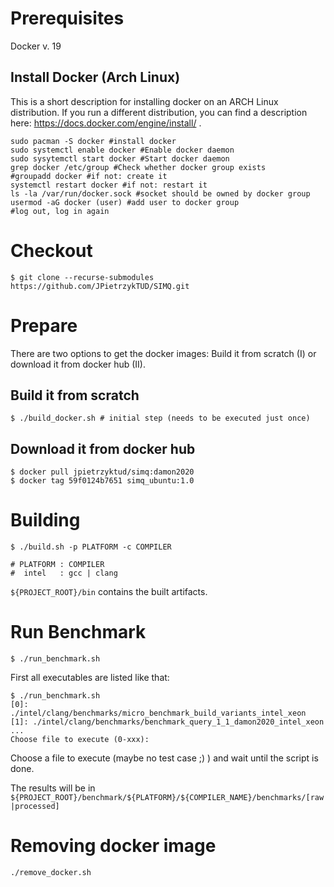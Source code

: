 

# Prerequisites

Docker v. 19

## Install Docker (Arch Linux)
This is a short description for installing docker on an ARCH Linux distribution. If you run a different distribution, 
you can find a description here: https://docs.docker.com/engine/install/ .

    sudo pacman -S docker #install docker
    sudo systemctl enable docker #Enable docker daemon
    sudo sysytemctl start docker #Start docker daemon
    grep docker /etc/group #Check whether docker group exists 
    #groupadd docker #if not: create it
    systemctl restart docker #if not: restart it
    ls -la /var/run/docker.sock #socket should be owned by docker group
    usermod -aG docker (user) #add user to docker group
    #log out, log in again

# Checkout

    $ git clone --recurse-submodules https://github.com/JPietrzykTUD/SIMQ.git
    
# Prepare
There are two options to get the docker images: Build it from scratch (I) or download it from docker hub (II).

## Build it from scratch
    
    $ ./build_docker.sh # initial step (needs to be executed just once)
    
## Download it from docker hub

    $ docker pull jpietrzyktud/simq:damon2020
    $ docker tag 59f0124b7651 simq_ubuntu:1.0
    
# Building
    
    $ ./build.sh -p PLATFORM -c COMPILER
    
    # PLATFORM : COMPILER
    #  intel   : gcc | clang 

`${PROJECT_ROOT}/bin` contains the built artifacts.

# Run Benchmark

    $ ./run_benchmark.sh
    
First all executables are listed like that:

    $ ./run_benchmark.sh
    [0]: ./intel/clang/benchmarks/micro_benchmark_build_variants_intel_xeon
    [1]: ./intel/clang/benchmarks/benchmark_query_1_1_damon2020_intel_xeon
    ...
    Choose file to execute (0-xxx): 

Choose a file to execute (maybe no test case ;) ) and wait until the script is done.

The results will be in `${PROJECT_ROOT}/benchmark/${PLATFORM}/${COMPILER_NAME}/benchmarks/[raw|processed]`


# Removing docker image
    
    ./remove_docker.sh

